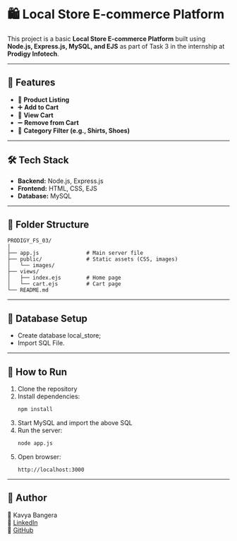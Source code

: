 # 🛍️ Local Store E-commerce Platform

This project is a basic **Local Store E-commerce Platform** built using **Node.js, Express.js, MySQL, and EJS** as part of Task 3 in the internship at **Prodigy Infotech**.

---

## 🔧 Features

- 🏬 **Product Listing**
- ➕ **Add to Cart**
- 🛒 **View Cart**
- ➖ **Remove from Cart**
- 📂 **Category Filter (e.g., Shirts, Shoes)**

---

## 🛠️ Tech Stack

- **Backend:** Node.js, Express.js
- **Frontend:** HTML, CSS, EJS
- **Database:** MySQL

---

## 📁 Folder Structure

```
PRODIGY_FS_03/
│
├── app.js               # Main server file
├── public/              # Static assets (CSS, images)
│   └── images/
├── views/              
│   ├── index.ejs        # Home page
│   └── cart.ejs         # Cart page
└── README.md
```

---

## 💾 Database Setup

- Create database local_store;
- Import SQL File.

---

## 🚀 How to Run

1. Clone the repository  
2. Install dependencies:  
   ```bash
   npm install
   ```
3. Start MySQL and import the above SQL
4. Run the server:  
   ```bash
   node app.js
   ```
5. Open browser:  
   ```
   http://localhost:3000
   ```

---


## 🔗 Author

👤 Kavya Bangera  
📧 [LinkedIn](https://www.linkedin.com/in/kavyabangera)  
📂 [GitHub](https://github.com/kavyabangera4)

